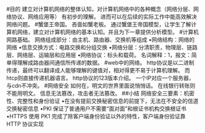 #目的
 建立对计算机网络的整体认知，对计算机网络中的各种概念（网络分层、网络协议、网络应用等） 有初步的理解。
 进而可以在后续的实际工作中能高效解决网络问题。
 #蟹堡王帝国。
 吝啬如蟹老板。
  通过蟹堡王帝国模型，让学生了解计算机网络，建立对计算机网络的基本认知。并且为下一章提供分析模型。
#计算机网路基础。
网络组成部分：由主机、路由器、交换机等组成
•网络结构：网络的网络
•信息交换方式：电路交换和分组交换
•网络分层：分清职责，物理层、链路层、网络层、运输层和应用层
•网络协议：标头和载荷。
名词解释：1，报文：简单得理解成路由器间通信所传递的数据。
#web中的网络。
http协议是以二进制传递，最终可以翻译成人能够理解的键值对，相对得更不易于计算机理解。
而htcp则直接传递机器语言。
http协议的123版本介绍。
一个IP对应一个服务器，与cdn不冲突。
#网络安全
如何在，明文的世界里面说悄悄话。
在线银行转账则不能用明文。
信息无法篡改，攻击者无法篡改。
##小结
网络安全三要素：机密性、完整性和身份验证
•在没有提前交换秘密信息的前提下，无法在不安全的信道交换秘密信息
•PKI 保证了普通用户不需要“面对面”和根证书机构交换根证书
•HTTPS 使用 PK1 完成了除客户端身份验证以外的特性，客户端身份验证靠
HTTP 协议实现